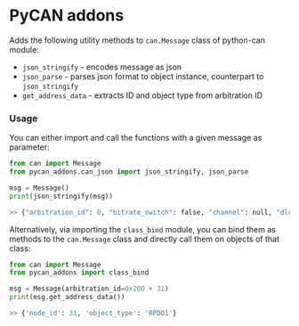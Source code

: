 # PyCAN addons

Adds the following utility methods to ``can.Message`` class of python-can module:
+ ``json_stringify`` - encodes message as json
+ ``json_parse`` - parses json format to object instance, counterpart to ``json_stringify``
+ ``get_address_data`` - extracts ID and object type from arbitration ID

### Usage
You can either import and call the functions with a given message as parameter:

```python
from can import Message
from pycan_addons.can_json import json_stringify, json_parse

msg = Message()
print(json_stringify(msg))
```
```python
>> {"arbitration_id": 0, "bitrate_switch": false, "channel": null, "dlc": 0, "error_state_indicator": false, "is_error_frame": false, "is_extended_id": true, "is_fd": false, "is_remote_frame": false, "timestamp": 0.0, "data": []}
``` 

Alternatively, via importing the ``class_bind`` module, you can bind them as methods to the ``can.Message`` class and directly call them on objects of that class:

```python
from can import Message
from pycan_addons import class_bind

msg = Message(arbitration_id=0x200 + 31)
print(msg.get_address_data())
```
```python
>> {'node_id': 31, 'object_type': 'RPDO1'}
``` 
